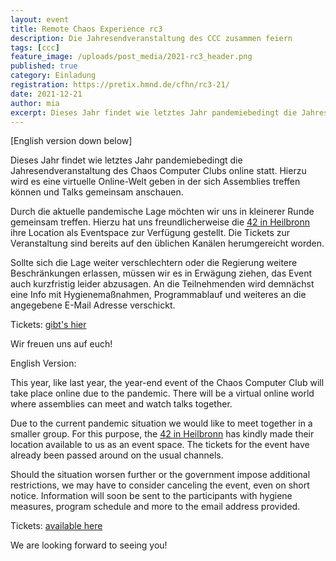 ```yaml
---
layout: event
title: Remote Chaos Experience rc3 
description: Die Jahresendveranstaltung des CCC zusammen feiern
tags: [ccc]
feature_image: /uploads/post_media/2021-rc3_header.png
published: true
category: Einladung
registration: https://pretix.hmnd.de/cfhn/rc3-21/
date: 2021-12-21
author: mia
excerpt: Dieses Jahr findet wie letztes Jahr pandemiebedingt die Jahresendveranstaltung des Chaos Computer Clubs online statt. <br>Hierzu wird es eine virtuelle Online-Welt geben in der sich Assemblies treffen können und Talks gemeinsam anschauen.
---
```

[English version down below]

Dieses Jahr findet wie letztes Jahr pandemiebedingt die Jahresendveranstaltung des Chaos Computer Clubs online statt.
Hierzu wird es eine virtuelle Online-Welt geben in der sich Assemblies treffen können und Talks gemeinsam anschauen.

Durch die aktuelle pandemische Lage möchten wir uns in kleinerer Runde gemeinsam treffen. Hierzu hat uns freundlicherweise die [42 in Heilbronn](https://www.42heilbronn.de/) ihre Location als Eventspace zur Verfügung gestellt. Die Tickets zur Veranstaltung sind bereits auf den üblichen Kanälen herumgereicht worden.

Sollte sich die Lage weiter verschlechtern oder die Regierung weitere Beschränkungen erlassen, müssen wir es in Erwägung ziehen, das Event auch kurzfristig leider abzusagen.
An die Teilnehmenden wird demnächst eine Info mit Hygienemaßnahmen, Programmablauf und weiteres an die angegebene E-Mail Adresse verschickt.

Tickets: [gibt's hier](https://pretix.hmnd.de/cfhn/rc3-21/)

Wir freuen uns auf euch!

English Version:

This year, like last year, the year-end event of the Chaos Computer Club will take place online due to the pandemic.
There will be a virtual online world where assemblies can meet and watch talks together.

Due to the current pandemic situation we would like to meet together in a smaller group. For this purpose, the [42 in Heilbronn](https://www.42heilbronn.de/) has kindly made their location available to us as an event space. The tickets for the event have already been passed around on the usual channels.

Should the situation worsen further or the government impose additional restrictions, we may have to consider canceling the event, even on short notice.
Information will soon be sent to the participants with hygiene measures, program schedule and more to the email address provided.

Tickets: [available here](https://pretix.hmnd.de/cfhn/rc3-21/)

We are looking forward to seeing you!
